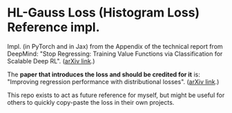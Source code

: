 # HL-Gauss Loss (Histogram Loss) Reference impl.

Impl. (in PyTorch and in Jax) from the Appendix of the technical report from DeepMind:
"Stop Regressing: Training Value Functions via Classification for Scalable Deep RL".
([arXiv link](https://arxiv.org/html/2403.03950v1).)

The __paper that introduces the loss and should be credited for it__ is:
"Improving regression performance with distributional losses".
([arXiv link](https://arxiv.org/abs/1806.04613).)

This repo exists to act as future reference for myself, but might be useful for others to quickly
copy-paste the loss in their own projects.
